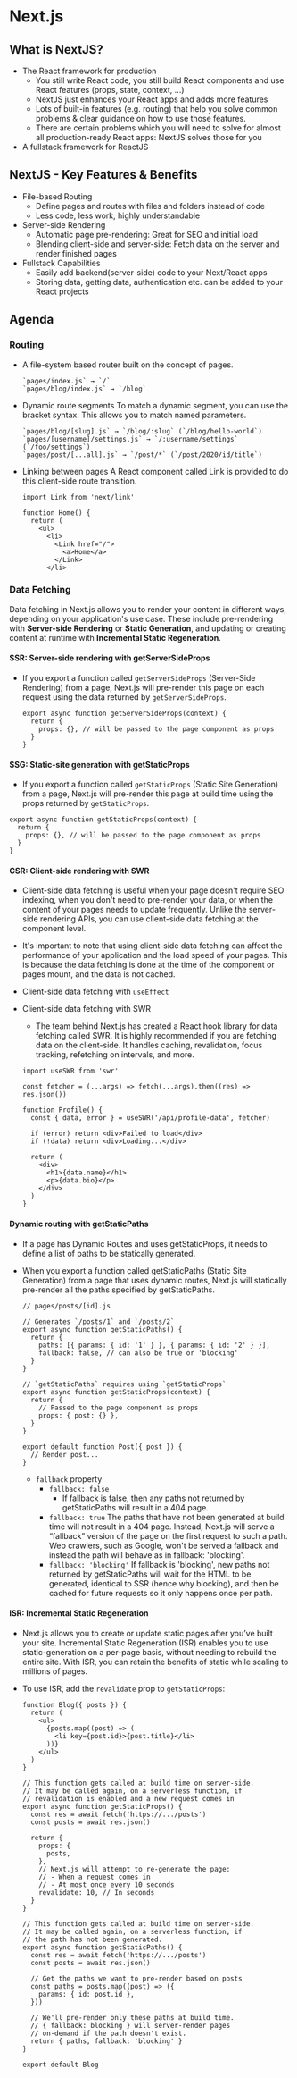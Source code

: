 # Next.js

## What is NextJS?

- The React framework for production
  - You still write React code, you still build React components and use React features (props, state, context, ...)
  - NextJS just enhances your React apps and adds more features
  - Lots of built-in features (e.g. routing) that help you solve common problems & clear guidance on how to use those features.
  - There are certain problems which you will need to solve for almost all production-ready React apps: NextJS solves those for you
- A fullstack framework for ReactJS

## NextJS - Key Features & Benefits

- File-based Routing
  - Define pages and routes with files and folders instead of code
  - Less code, less work, highly understandable
- Server-side Rendering
  - Automatic page pre-rendering: Great for SEO and initial load
  - Blending client-side and server-side: Fetch data on the server and render finished pages
- Fullstack Capabilities
  - Easily add backend(server-side) code to your Next/React apps
  - Storing data, getting data, authentication etc. can be added to your React projects

## Agenda

### Routing

- A file-system based router built on the concept of pages.
  ```
  `pages/index.js` → `/`
  `pages/blog/index.js` → `/blog`
  ```
- Dynamic route segments
  To match a dynamic segment, you can use the bracket syntax. This allows you to match named parameters.
  ```
  `pages/blog/[slug].js` → `/blog/:slug` (`/blog/hello-world`)
  `pages/[username]/settings.js` → `/:username/settings` (`/foo/settings`)
  `pages/post/[...all].js` → `/post/*` (`/post/2020/id/title`)
  ```
- Linking between pages
  A React component called Link is provided to do this client-side route transition.

  ```
  import Link from 'next/link'

  function Home() {
    return (
      <ul>
        <li>
          <Link href="/">
            <a>Home</a>
          </Link>
        </li>
  ```

### Data Fetching

Data fetching in Next.js allows you to render your content in different ways, depending on your application's use case. These include pre-rendering with **Server-side Rendering** or **Static Generation**, and updating or creating content at runtime with **Incremental Static Regeneration**.

#### SSR: Server-side rendering with **getServerSideProps**

- If you export a function called `getServerSideProps` (Server-Side Rendering) from a page, Next.js will pre-render this page on each request using the data returned by `getServerSideProps`.
  ```
  export async function getServerSideProps(context) {
    return {
      props: {}, // will be passed to the page component as props
    }
  }
  ```

#### SSG: Static-site generation with **getStaticProps**

- If you export a function called `getStaticProps` (Static Site Generation) from a page, Next.js will pre-render this page at build time using the props returned by `getStaticProps`.

```
export async function getStaticProps(context) {
  return {
    props: {}, // will be passed to the page component as props
  }
}
```

#### CSR: Client-side rendering with **SWR**

- Client-side data fetching is useful when your page doesn't require SEO indexing, when you don't need to pre-render your data, or when the content of your pages needs to update frequently. Unlike the server-side rendering APIs, you can use client-side data fetching at the component level.
- It's important to note that using client-side data fetching can affect the performance of your application and the load speed of your pages. This is because the data fetching is done at the time of the component or pages mount, and the data is not cached.
- Client-side data fetching with `useEffect`
- Client-side data fetching with SWR

  - The team behind Next.js has created a React hook library for data fetching called SWR. It is highly recommended if you are fetching data on the client-side. It handles caching, revalidation, focus tracking, refetching on intervals, and more.

  ```
  import useSWR from 'swr'

  const fetcher = (...args) => fetch(...args).then((res) => res.json())

  function Profile() {
    const { data, error } = useSWR('/api/profile-data', fetcher)

    if (error) return <div>Failed to load</div>
    if (!data) return <div>Loading...</div>

    return (
      <div>
        <h1>{data.name}</h1>
        <p>{data.bio}</p>
      </div>
    )
  }
  ```

#### Dynamic routing with **getStaticPaths**

- If a page has Dynamic Routes and uses getStaticProps, it needs to define a list of paths to be statically generated.

- When you export a function called getStaticPaths (Static Site Generation) from a page that uses dynamic routes, Next.js will statically pre-render all the paths specified by getStaticPaths.

  ```
  // pages/posts/[id].js

  // Generates `/posts/1` and `/posts/2`
  export async function getStaticPaths() {
    return {
      paths: [{ params: { id: '1' } }, { params: { id: '2' } }],
      fallback: false, // can also be true or 'blocking'
    }
  }

  // `getStaticPaths` requires using `getStaticProps`
  export async function getStaticProps(context) {
    return {
      // Passed to the page component as props
      props: { post: {} },
    }
  }

  export default function Post({ post }) {
    // Render post...
  }
  ```

  - `fallback` property
    - `fallback: false`
      - If fallback is false, then any paths not returned by getStaticPaths will result in a 404 page.
    - `fallback: true`
      The paths that have not been generated at build time will not result in a 404 page. Instead, Next.js will serve a “fallback” version of the page on the first request to such a path. Web crawlers, such as Google, won't be served a fallback and instead the path will behave as in fallback: 'blocking'.
    - `fallback: 'blocking'`
      If fallback is 'blocking', new paths not returned by getStaticPaths will wait for the HTML to be generated, identical to SSR (hence why blocking), and then be cached for future requests so it only happens once per path.

#### ISR: Incremental Static Regeneration

- Next.js allows you to create or update static pages after you’ve built your site. Incremental Static Regeneration (ISR) enables you to use static-generation on a per-page basis, without needing to rebuild the entire site. With ISR, you can retain the benefits of static while scaling to millions of pages.

- To use ISR, add the `revalidate` prop to `getStaticProps`:

  ```
  function Blog({ posts }) {
    return (
      <ul>
        {posts.map((post) => (
          <li key={post.id}>{post.title}</li>
        ))}
      </ul>
    )
  }

  // This function gets called at build time on server-side.
  // It may be called again, on a serverless function, if
  // revalidation is enabled and a new request comes in
  export async function getStaticProps() {
    const res = await fetch('https://.../posts')
    const posts = await res.json()

    return {
      props: {
        posts,
      },
      // Next.js will attempt to re-generate the page:
      // - When a request comes in
      // - At most once every 10 seconds
      revalidate: 10, // In seconds
    }
  }

  // This function gets called at build time on server-side.
  // It may be called again, on a serverless function, if
  // the path has not been generated.
  export async function getStaticPaths() {
    const res = await fetch('https://.../posts')
    const posts = await res.json()

    // Get the paths we want to pre-render based on posts
    const paths = posts.map((post) => ({
      params: { id: post.id },
    }))

    // We'll pre-render only these paths at build time.
    // { fallback: blocking } will server-render pages
    // on-demand if the path doesn't exist.
    return { paths, fallback: 'blocking' }
  }

  export default Blog
  ```
